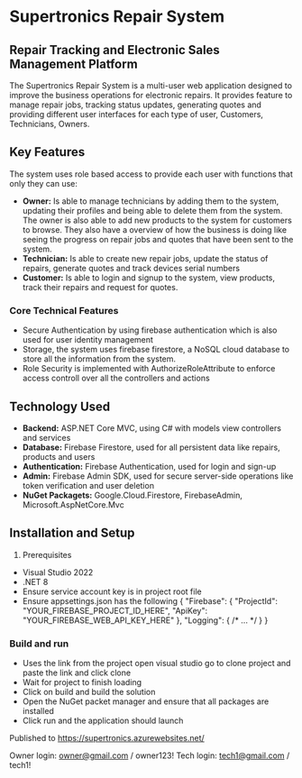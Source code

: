 # Supertronics Repair System

## Repair Tracking and Electronic Sales Management Platform
The Supertronics Repair System is a multi-user web application designed to improve the business operations for electronic repairs. It provides feature to manage repair jobs, tracking status updates, generating quotes and providing different user interfaces for each type of user, Customers, Technicians, Owners.

## Key Features
The system uses role based access to provide each user with functions that only they can use:
- **Owner:** Is able to manage technicians by adding them to the system, updating their profiles and being able to delete them from the system. The owner is also able to add new products to the system for customers to browse. They also have a overview of how the business is doing like seeing the progress on repair jobs and quotes that have been sent to the system.
- **Technician:** Is able to create new repair jobs, update the status of repairs, generate quotes and track devices serial numbers
- **Customer:** Is able to login and signup to the system, view products, track their repairs and request for quotes.

### Core Technical Features
- Secure Authentication by using firebase authentication which is also used for user identity management
- Storage, the system uses firebase firestore, a NoSQL cloud database to store all the information from the system.
- Role Security is implemented with AuthorizeRoleAttribute to enforce access controll over all the controllers and actions

## Technology Used
- **Backend:** ASP.NET Core MVC, using C# with models view controllers and services
- **Database:** Firebase Firestore, used for all persistent data like repairs, products and users
- **Authentication:** Firebase Authentication, used for login and sign-up
- **Admin:** Firebase Admin SDK, used for secure server-side operations like token verification and user deletion
- **NuGet Packagets:** Google.Cloud.Firestore, FirebaseAdmin, Microsoft.AspNetCore.Mvc

## Installation and Setup
1. Prerequisites
- Visual Studio 2022
- .NET 8
- Ensure service account key is in project root file
- Ensure appsettings.json has the following
  {
  "Firebase": {
    "ProjectId": "YOUR_FIREBASE_PROJECT_ID_HERE", 
    "ApiKey": "YOUR_FIREBASE_WEB_API_KEY_HERE"
  },
  "Logging": { /* ... */ }
  }

### Build and run
- Uses the link from the project open visual studio go to clone project and paste the link and click clone
- Wait for project to finish loading
- Click on build and build the solution
- Open the NuGet packet manager and ensure that all packages are installed
- Click run and the application should launch

Published to https://supertronics.azurewebsites.net/ 

Owner login: owner@gmail.com / owner123!
Tech login: tech1@gmail.com / tech1!
